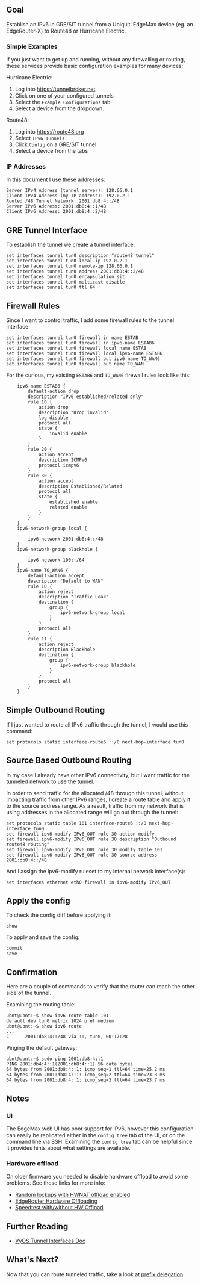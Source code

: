 ## Goal

Establish an IPv6 in GRE/SIT tunnel from a Ubiquiti
EdgeMax device (eg. an EdgeRouter-X) to Route48 or
Hurricane Electric.

### Simple Examples

If you just want to get up and running, without any
firewalling or routing, these services provide basic
configuration examples for many devices:

Hurricane Electric:

1. Log into https://tunnelbroker.net
2. Click on one of your configured tunnels
3. Select the `Example Configurations` tab
4. Select a device from the dropdown.

Route48:

1. Log into https://route48.org
2. Select `IPv6 Tunnels`
3. Click `Config` on a GRE/SIT tunnel
4. Select a device from the tabs

### IP Addresses

In this document I use these addresses:

```
Server IPv4 Address (tunnel server): 128.66.0.1
Client IPv4 Address (my IP address): 192.0.2.1
Routed /48 Tunnel Network: 2001:db8:4::/48
Server IPv6 Address: 2001:db8:4::1/48
Client IPv6 Address: 2001:db8:4::2/48
```

## GRE Tunnel Interface

To establish the tunnel we create a tunnel interface:

```
set interfaces tunnel tun0 description "route48 tunnel"
set interfaces tunnel tun0 local-ip 192.0.2.1
set interfaces tunnel tun0 remote-ip 128.66.0.1 
set interfaces tunnel tun0 address 2001:db8:4::2/48
set interfaces tunnel tun0 encapsulation sit           
set interfaces tunnel tun0 multicast disable     
set interfaces tunnel tun0 ttl 64     
```

## Firewall Rules

Since I want to control traffic, I add some firewall
rules to the tunnel interface:

```
set interfaces tunnel tun0 firewall in name ESTAB
set interfaces tunnel tun0 firewall in ipv6-name ESTAB6
set interfaces tunnel tun0 firewall local name ESTAB
set interfaces tunnel tun0 firewall local ipv6-name ESTAB6
set interfaces tunnel tun0 firewall out ipv6-name TO_WAN6
set interfaces tunnel tun0 firewall out name TO_WAN      
```

For the curious, my existing `ESTAB6` and `TO_WAN6` firewall
rules look like this:

```
    ipv6-name ESTAB6 {
        default-action drop
        description "IPv6 established/related only"
        rule 10 {
            action drop
            description "Drop invalid"
            log disable
            protocol all
            state {
                invalid enable
            }
        }
        rule 20 {
            action accept
            description ICMPv6
            protocol icmpv6
        }
        rule 30 {
            action accept
            description Established/Related
            protocol all
            state {
                established enable
                related enable
            }
        }
    }
    ipv6-network-group local {
        ...
        ipv6-network 2001:db8:4::/48
    }
    ipv6-network-group blackhole {
        ...
        ipv6-network 100::/64
    }
    ipv6-name TO_WAN6 {
        default-action accept
        description "Default to WAN"
        rule 10 {
            action reject
            description "Traffic Leak"
            destination {
                group {
                    ipv6-network-group local
                }
            }
            protocol all
        }
        rule 11 {
            action reject
            description Blackhole
            destination {
                group {
                    ipv6-network-group blackhole
                }
            }
            protocol all
        }
    }
```

## Simple Outbound Routing

If I just wanted to route all IPv6 traffic through the tunnel, I
would use this command:

```
set protocols static interface-route6 ::/0 next-hop-interface tun0
```

## Source Based Outbound Routing

In my case I already have other IPv6 connectivity, but I want traffic
for the tunneled network to use the tunnel.

In order to send traffic for the allocated /48 through this tunnel,
without impacting traffic from other IPv6 ranges, I create a route
table and apply it to the source address range.  As a result, traffic
from my network that is using addresses in the allocated range will
go out through the tunnel:

```
set protocols static table 101 interface-route6 ::/0 next-hop-interface tun0
set firewall ipv6-modify IPv6_OUT rule 30 action modify 
set firewall ipv6-modify IPv6_OUT rule 30 description "Outbound route48 routing"
set firewall ipv6-modify IPv6_OUT rule 30 modify table 101                      
set firewall ipv6-modify IPv6_OUT rule 30 source address 2001:db8:4::/48
```

And I assign the ipv6-modify ruleset to my internal network interface(s):

```
set interfaces ethernet eth0 firewall in ipv6-modify IPv6_OUT
```

## Apply the config

To check the config diff before applying it:

```
show
```

To apply and save the config:

```
commit
save
```

## Confirmation

Here are a couple of commands to verify that the router can reach the
other side of the tunnel.

Examining the routing table:

```
ubnt@ubnt:~$ show ipv6 route table 101
default dev tun0 metric 1024 pref medium
ubnt@ubnt:~$ show ipv6 route
...
C      2001:db8:4::/48 via ::, tun0, 00:17:28
```

Pinging the default gateway:

```
ubnt@ubnt:~$ sudo ping 2001:db8:4::1
PING 2001:db4:4::1(2001:db8:4::1) 56 data bytes
64 bytes from 2001:db8:4::1: icmp_seq=1 ttl=64 time=25.2 ms
64 bytes from 2001:db8:4::1: icmp_seq=2 ttl=64 time=23.8 ms
64 bytes from 2001:db8:4::1: icmp_seq=3 ttl=64 time=23.7 ms
```

## Notes

### UI

The EdgeMax web UI has poor support for IPv6, however
this configuration can easily be replicated either in the
`config tree` tab of the UI, or on the command line via SSH.
Examining the `config tree` tab can be helpful since it
provides hints about what settings are available.

### Hardware offload

On older firmware you needed to disable hardware offload
to avoid some problems.  See these links for more info:

*  [Random lockups with HWNAT offload enabled](https://community.ui.com/releases/EdgeMAX-EdgeRouter-Firmware-v2-0-9-v2-0-9/d75f346d-d734-4026-97a8-7b2d5cc4e079)
*  [EdgeRouter Hardware Offloading](https://help.ui.com/hc/en-us/articles/115006567467-EdgeRouter-Hardware-Offloading)
*  [Speedtest with/without HW Offload](https://www.patnotebook.com/edgerouter-x-hardware-offloading/)

## Further Reading

*  [VyOS Tunnel Interfaces Doc](https://docs.vyos.io/en/equuleus/configuration/interfaces/tunnel.html)

## What's Next?

Now that you can route tunneled traffic, take a look at
[prefix delegation](../prefix_delegation/README.md)

